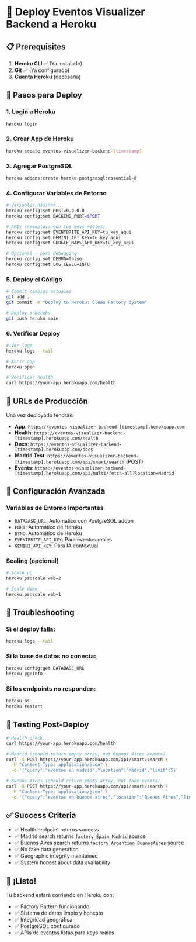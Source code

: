 # 🚀 Deploy Eventos Visualizer Backend a Heroku

## 📋 Prerequisites

1. **Heroku CLI** ✅ (Ya instalado)
2. **Git** ✅ (Ya configurado)
3. **Cuenta Heroku** (necesaria)

## 🚀 Pasos para Deploy

### 1. Login a Heroku
```bash
heroku login
```

### 2. Crear App de Heroku
```bash
heroku create eventos-visualizer-backend-[timestamp]
```

### 3. Agregar PostgreSQL
```bash
heroku addons:create heroku-postgresql:essential-0
```

### 4. Configurar Variables de Entorno
```bash
# Variables básicas
heroku config:set HOST=0.0.0.0
heroku config:set BACKEND_PORT=$PORT

# APIs (reemplaza con tus keys reales)
heroku config:set EVENTBRITE_API_KEY=tu_key_aqui
heroku config:set GEMINI_API_KEY=tu_key_aqui
heroku config:set GOOGLE_MAPS_API_KEY=tu_key_aqui

# Opcional - para debugging
heroku config:set DEBUG=false
heroku config:set LOG_LEVEL=INFO
```

### 5. Deploy el Código
```bash
# Commit cambios actuales
git add .
git commit -m "Deploy to Heroku: Clean Factory System"

# Deploy a Heroku
git push heroku main
```

### 6. Verificar Deploy
```bash
# Ver logs
heroku logs --tail

# Abrir app
heroku open

# Verificar health
curl https://your-app.herokuapp.com/health
```

## 📱 URLs de Producción

Una vez deployado tendrás:

- **App**: `https://eventos-visualizer-backend-[timestamp].herokuapp.com`
- **Health**: `https://eventos-visualizer-backend-[timestamp].herokuapp.com/health`  
- **Docs**: `https://eventos-visualizer-backend-[timestamp].herokuapp.com/docs`
- **Madrid Test**: `https://eventos-visualizer-backend-[timestamp].herokuapp.com/api/smart/search` (POST)
- **Events**: `https://eventos-visualizer-backend-[timestamp].herokuapp.com/api/multi/fetch-all?location=Madrid`

## 🔧 Configuración Avanzada

### Variables de Entorno Importantes
- `DATABASE_URL`: Automático con PostgreSQL addon
- `PORT`: Automático de Heroku
- `DYNO`: Automático de Heroku
- `EVENTBRITE_API_KEY`: Para eventos reales
- `GEMINI_API_KEY`: Para IA contextual

### Scaling (opcional)
```bash
# Scale up
heroku ps:scale web=2

# Scale down
heroku ps:scale web=1
```

## 🐛 Troubleshooting

### Si el deploy falla:
```bash
heroku logs --tail
```

### Si la base de datos no conecta:
```bash
heroku config:get DATABASE_URL
heroku pg:info
```

### Si los endpoints no responden:
```bash
heroku ps
heroku restart
```

## 🎯 Testing Post-Deploy

```bash
# Health check
curl https://your-app.herokuapp.com/health

# Madrid (should return empty array, not Buenos Aires events)
curl -X POST https://your-app.herokuapp.com/api/smart/search \
  -H "Content-Type: application/json" \
  -d '{"query":"eventos en madrid","location":"Madrid","limit":5}'

# Buenos Aires (should return empty array, not fake events)  
curl -X POST https://your-app.herokuapp.com/api/smart/search \
  -H "Content-Type: application/json" \
  -d '{"query":"eventos en buenos aires","location":"Buenos Aires","limit":5}'
```

## ✅ Success Criteria

- ✅ Health endpoint returns success
- ✅ Madrid search returns `factory_Spain_Madrid` source
- ✅ Buenos Aires search returns `factory_Argentina_BuenosAires` source  
- ✅ No fake data generation
- ✅ Geographic integrity maintained
- ✅ System honest about data availability

## 🎉 ¡Listo!

Tu backend estará corriendo en Heroku con:
- ✅ Factory Pattern funcionando
- ✅ Sistema de datos limpio y honesto
- ✅ Integridad geográfica
- ✅ PostgreSQL configurado
- ✅ APIs de eventos listas para keys reales